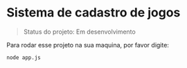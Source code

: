 # Sistema de cadastro de jogos

>Status do projeto: Em desenvolvimento

Para rodar esse projeto na sua maquina, por favor digite:

```
node app.js
``` 
